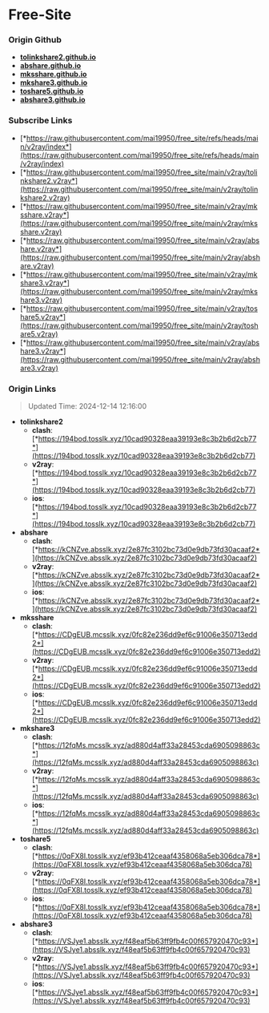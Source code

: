 # Free-Site

### Origin Github

- [**tolinkshare2.github.io**](https://github.com/tolinkshare2/tolinkshare2.github.io)
- [**abshare.github.io**](https://github.com/abshare/abshare.github.io)
- [**mksshare.github.io**](https://github.com/mksshare/mksshare.github.io)
- [**mkshare3.github.io**](https://github.com/mkshare3/mkshare3.github.io)
- [**toshare5.github.io**](https://github.com/toshare5/toshare5.github.io)
- [**abshare3.github.io**](https://github.com/abshare3/abshare3.github.io)

### Subscribe Links

- [*https://raw.githubusercontent.com/mai19950/free_site/refs/heads/main/v2ray/index*](https://raw.githubusercontent.com/mai19950/free_site/refs/heads/main/v2ray/index)
- [*https://raw.githubusercontent.com/mai19950/free_site/main/v2ray/tolinkshare2.v2ray*](https://raw.githubusercontent.com/mai19950/free_site/main/v2ray/tolinkshare2.v2ray)
- [*https://raw.githubusercontent.com/mai19950/free_site/main/v2ray/mksshare.v2ray*](https://raw.githubusercontent.com/mai19950/free_site/main/v2ray/mksshare.v2ray)
- [*https://raw.githubusercontent.com/mai19950/free_site/main/v2ray/abshare.v2ray*](https://raw.githubusercontent.com/mai19950/free_site/main/v2ray/abshare.v2ray)
- [*https://raw.githubusercontent.com/mai19950/free_site/main/v2ray/mkshare3.v2ray*](https://raw.githubusercontent.com/mai19950/free_site/main/v2ray/mkshare3.v2ray)
- [*https://raw.githubusercontent.com/mai19950/free_site/main/v2ray/toshare5.v2ray*](https://raw.githubusercontent.com/mai19950/free_site/main/v2ray/toshare5.v2ray)
- [*https://raw.githubusercontent.com/mai19950/free_site/main/v2ray/abshare3.v2ray*](https://raw.githubusercontent.com/mai19950/free_site/main/v2ray/abshare3.v2ray)

### Origin Links

> Updated Time: 2024-12-14 12:16:00

- **tolinkshare2**
  - **clash**: [*https://194bod.tosslk.xyz/10cad90328eaa39193e8c3b2b6d2cb77*](https://194bod.tosslk.xyz/10cad90328eaa39193e8c3b2b6d2cb77)
  - **v2ray**: [*https://194bod.tosslk.xyz/10cad90328eaa39193e8c3b2b6d2cb77*](https://194bod.tosslk.xyz/10cad90328eaa39193e8c3b2b6d2cb77)
  - **ios**: [*https://194bod.tosslk.xyz/10cad90328eaa39193e8c3b2b6d2cb77*](https://194bod.tosslk.xyz/10cad90328eaa39193e8c3b2b6d2cb77)
- **abshare**
  - **clash**: [*https://kCNZve.absslk.xyz/2e87fc3102bc73d0e9db73fd30acaaf2*](https://kCNZve.absslk.xyz/2e87fc3102bc73d0e9db73fd30acaaf2)
  - **v2ray**: [*https://kCNZve.absslk.xyz/2e87fc3102bc73d0e9db73fd30acaaf2*](https://kCNZve.absslk.xyz/2e87fc3102bc73d0e9db73fd30acaaf2)
  - **ios**: [*https://kCNZve.absslk.xyz/2e87fc3102bc73d0e9db73fd30acaaf2*](https://kCNZve.absslk.xyz/2e87fc3102bc73d0e9db73fd30acaaf2)
- **mksshare**
  - **clash**: [*https://CDgEUB.mcsslk.xyz/0fc82e236dd9ef6c91006e350713edd2*](https://CDgEUB.mcsslk.xyz/0fc82e236dd9ef6c91006e350713edd2)
  - **v2ray**: [*https://CDgEUB.mcsslk.xyz/0fc82e236dd9ef6c91006e350713edd2*](https://CDgEUB.mcsslk.xyz/0fc82e236dd9ef6c91006e350713edd2)
  - **ios**: [*https://CDgEUB.mcsslk.xyz/0fc82e236dd9ef6c91006e350713edd2*](https://CDgEUB.mcsslk.xyz/0fc82e236dd9ef6c91006e350713edd2)
- **mkshare3**
  - **clash**: [*https://12fqMs.mcsslk.xyz/ad880d4aff33a28453cda6905098863c*](https://12fqMs.mcsslk.xyz/ad880d4aff33a28453cda6905098863c)
  - **v2ray**: [*https://12fqMs.mcsslk.xyz/ad880d4aff33a28453cda6905098863c*](https://12fqMs.mcsslk.xyz/ad880d4aff33a28453cda6905098863c)
  - **ios**: [*https://12fqMs.mcsslk.xyz/ad880d4aff33a28453cda6905098863c*](https://12fqMs.mcsslk.xyz/ad880d4aff33a28453cda6905098863c)
- **toshare5**
  - **clash**: [*https://0qFX8I.tosslk.xyz/ef93b412ceaaf4358068a5eb306dca78*](https://0qFX8I.tosslk.xyz/ef93b412ceaaf4358068a5eb306dca78)
  - **v2ray**: [*https://0qFX8I.tosslk.xyz/ef93b412ceaaf4358068a5eb306dca78*](https://0qFX8I.tosslk.xyz/ef93b412ceaaf4358068a5eb306dca78)
  - **ios**: [*https://0qFX8I.tosslk.xyz/ef93b412ceaaf4358068a5eb306dca78*](https://0qFX8I.tosslk.xyz/ef93b412ceaaf4358068a5eb306dca78)
- **abshare3**
  - **clash**: [*https://VSJye1.absslk.xyz/f48eaf5b63ff9fb4c00f657920470c93*](https://VSJye1.absslk.xyz/f48eaf5b63ff9fb4c00f657920470c93)
  - **v2ray**: [*https://VSJye1.absslk.xyz/f48eaf5b63ff9fb4c00f657920470c93*](https://VSJye1.absslk.xyz/f48eaf5b63ff9fb4c00f657920470c93)
  - **ios**: [*https://VSJye1.absslk.xyz/f48eaf5b63ff9fb4c00f657920470c93*](https://VSJye1.absslk.xyz/f48eaf5b63ff9fb4c00f657920470c93)
